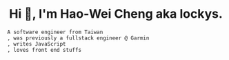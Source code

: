<h1 align="center">Hi 👋, I'm Hao-Wei Cheng aka lockys.</h1>

```
A software engineer from Taiwan
, was previously a fullstack engineer @ Garmin
, writes JavaScript
, loves front end stuffs
```
